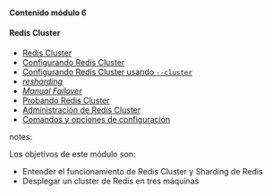 #### Contenido módulo 6

#### Redis Cluster

* [Redis Cluster](/#redis_cluster)
* [Configurando Redis Cluster](/#setting_up_a_redis_cluster)
* [Configurando Redis Cluster usando `--cluster`](/#setting_up_a_redis_cluster_using_--cluster)
* [_resharding_](/#resharding)
* [_Manual Failover_](/#manual_failover)
* [Probando Redis Cluster](/#testing_redis_cluster)
* [Administración de Redis Cluster](/#administrating_redis_cluster)
* [Comandos y opciones de configuración](/#commands_and_configuration_options)


notes:

Los objetivos de este módulo son:

* Entender el funcionamiento de Redis Cluster y Sharding de Redis
* Desplegar un cluster de Redis en tres máquinas 
